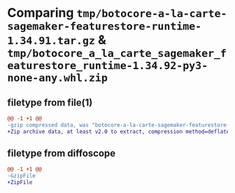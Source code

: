 # Comparing `tmp/botocore-a-la-carte-sagemaker-featurestore-runtime-1.34.91.tar.gz` & `tmp/botocore_a_la_carte_sagemaker_featurestore_runtime-1.34.92-py3-none-any.whl.zip`

## filetype from file(1)

```diff
@@ -1 +1 @@
-gzip compressed data, was "botocore-a-la-carte-sagemaker-featurestore-runtime-1.34.91.tar", last modified: Thu Apr 25 01:03:49 2024, max compression
+Zip archive data, at least v2.0 to extract, compression method=deflate
```

## filetype from diffoscope

```diff
@@ -1 +1 @@
-GzipFile
+ZipFile
```

